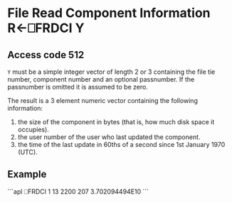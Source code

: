 <!-- Hidden search keywords -->
<div style="display: none;">
  ⎕FRDCI FRDCI
</div>






<h1 class="heading"><span class="name">File Read Component Information</span> <span class="command">R←⎕FRDCI Y</span></h1>


## Access code 512


`Y` must be a simple integer vector of length 2 or 3 containing the file tie number, component number and an optional passnumber.  If the passnumber is omitted it is assumed to be zero.


The result is a 3 element numeric vector containing the following information:

1. the size of the component in bytes (that is, how much disk space it occupies).
2. the user number of the user who last updated the component.
3. the time of the last update in 60ths of a second since 1st January 1970 (UTC).

<h2 class="example">Example</h2>
```apl
      ⎕FRDCI 1 13
2200 207 3.702094494E10
```



